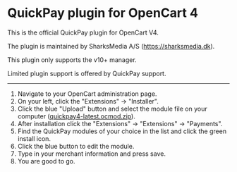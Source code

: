 # QuickPay plugin for OpenCart 4
This is the official QuickPay plugin for OpenCart V4.

The plugin is maintained by SharksMedia A/S (https://sharksmedia.dk).

This plugin only supports the v10+ manager.

Limited plugin support is offered by QuickPay support.

---

1. Navigate to your OpenCart administration page.
2. On your left, click the "Extensions" -> "Installer".
3. Click the blue "Upload" button and select the module file on your computer ([quickpay4-latest.ocmod.zip](https://github.com/QuickPay/opencart4-module/raw/master/quickpay4-latest.ocmod.zip)).
4. After installation click the "Extensions" -> "Extensions" -> "Payments".
5. Find the QuickPay modules of your choice in the list and click the green install icon.
6. Click the blue button to edit the module.
7. Type in your merchant information and press save.
8. You are good to go.
